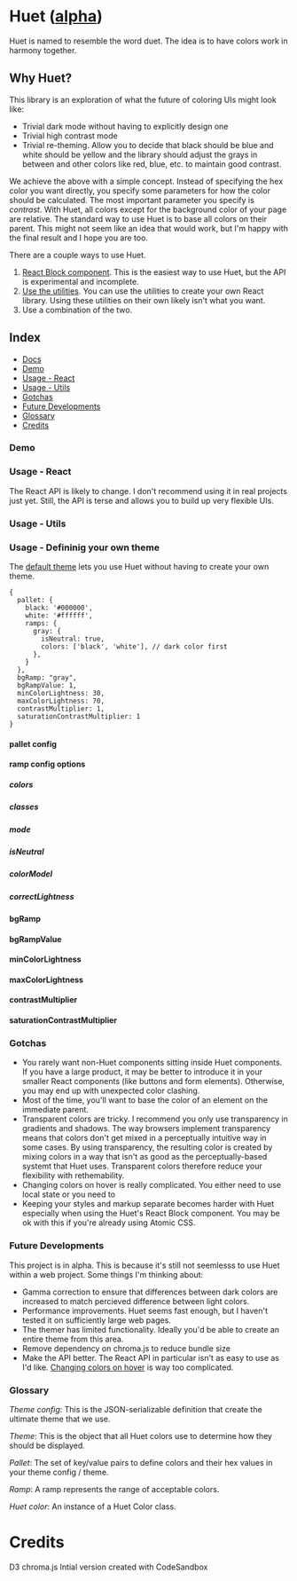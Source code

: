 # Huet ([alpha](#future-developments))

Huet is named to resemble the word duet. The idea is to have colors work in harmony together.

## Why Huet?

This library is an exploration of what the future of coloring UIs might look like:
- Trivial dark mode without having to explicitly design one
- Trivial high contrast mode
- Trivial re-theming. Allow you to decide that black should be blue and white should be yellow and the library should adjust the grays in between and other colors like red, blue, etc. to maintain good contrast.

We achieve the above with a simple concept. Instead of specifying the hex color you want directly, you specify some parameters for how the color should be calculated. The most important parameter you specify is *contrast*. With Huet, all colors except for the background color of your page are relative. The standard way to use Huet is to base all colors on their parent. This might not seem like an idea that would work, but I'm happy with the final result and I hope you are too.

There are a couple ways to use Huet.
1. [React Block component](). This is the easiest way to use Huet, but the API is experimental and incomplete.
2. [Use the utilities](). You can use the utilities to create your own React library. Using these utilities on their own likely isn't what you want.
3. Use a combination of the two.

## Index
- [Docs](#docs)
- [Demo]()
- [Usage - React]()
- [Usage - Utils]()
- [Gotchas]()
- [Future Developments]()
- [Glossary]()
- [Credits]()

### Demo

### Usage - React

The React API is likely to change. I don't recommend using it in real projects just yet. Still, the API is terse and allows you to build up very flexible UIs.

### Usage - Utils

### Usage - Defininig your own theme

The [default theme]() lets you use Huet without having to create your own theme.
```
{
  pallet: {
    black: '#000000',
    white: '#ffffff',
    ramps: {
      gray: {
        isNeutral: true,
        colors: ['black', 'white'], // dark color first
      },
    }
  },
  bgRamp: "gray",
  bgRampValue: 1,
  minColorLightness: 30,
  maxColorLightness: 70,
  contrastMultiplier: 1,
  saturationContrastMultiplier: 1
}
```

#### pallet config

#### ramp config options
##### colors
##### classes
##### mode
##### isNeutral
##### colorModel
##### correctLightness

#### bgRamp
#### bgRampValue
#### minColorLightness
#### maxColorLightness
#### contrastMultiplier
#### saturationContrastMultiplier

### Gotchas

- You rarely want non-Huet components sitting inside Huet components. If you have a large product, it may be better to introduce it in your smaller React components (like buttons and form elements). Otherwise, you may end up with unexpected color clashing.
- Most of the time, you'll want to base the color of an element on the immediate parent.
- Transparent colors are tricky. I recommend you only use transparency in gradients and shadows. The way browsers implement transparency means that colors don't get mixed in a perceptually intuitive way in some cases. By using transparency, the resulting color is created by mixing colors in a way that isn't as good as the perceptually-based systemt that Huet uses. Transparent colors therefore reduce your flexibility with rethemability.
- Changing colors on hover is really complicated. You either need to use local state or you need to 
- Keeping your styles and markup separate becomes harder with Huet especially when using the Huet's React Block component. You may be ok with this if you're already using Atomic CSS.

### Future Developments

This project is in alpha. This is because it's still not seemlesss to use Huet within a web project. Some things I'm thinking about:
- Gamma correction to ensure that differences between dark colors are increased to match percieved difference between light colors.
- Performance improvements. Huet seems fast enough, but I haven't tested it on sufficiently large web pages.
- The themer has limited functionality. Ideally you'd be able to create an entire theme from this area.
- Remove dependency on chroma.js to reduce bundle size
- Make the API better. The React API in particular isn't as easy to use as I'd like. [Changing colors on hover](#future-developments) is way too complicated.

### Glossary

*Theme config*: This is the JSON-serializable definition that create the ultimate theme that we use.

*Theme*: This is the object that all Huet colors use to determine how they should be displayed.

*Pallet*: The set of key/value pairs to define colors and their hex values in your theme config / theme.

*Ramp*: A ramp represents the range of acceptable colors.

*Huet color*: An instance of a Huet Color class.

# Credits

D3
chroma.js
Intial version created with CodeSandbox
